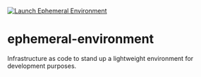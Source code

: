 [![Launch Ephemeral Environment](https://github.com/ninewb/ephemeral-environment/actions/workflows/github-actions-ephem.yaml/badge.svg)](https://github.com/ninewb/ephemeral-environment/actions/workflows/github-actions-ephem.yaml)

# ephemeral-environment
Infrastructure as code to stand up a lightweight environment for development purposes.
